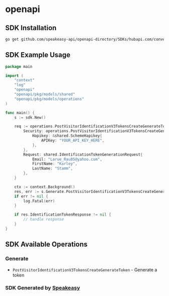 # openapi

<!-- Start SDK Installation -->
## SDK Installation

```bash
go get github.com/speakeasy-api/openapi-directory/SDKs/hubapi.com/conversations/v3/go
```
<!-- End SDK Installation -->

## SDK Example Usage
<!-- Start SDK Example Usage -->
```go
package main

import (
    "context"
    "log"
    "openapi"
    "openapi/pkg/models/shared"
    "openapi/pkg/models/operations"
)

func main() {
    s := sdk.New()

    req := operations.PostVisitorIdentificationV3TokensCreateGenerateTokenRequest{
        Security: operations.PostVisitorIdentificationV3TokensCreateGenerateTokenSecurity{
            Hapikey: &shared.SchemeHapikey{
                APIKey: "YOUR_API_KEY_HERE",
            },
        },
        Request: shared.IdentificationTokenGenerationRequest{
            Email: "Larue_Rau85@yahoo.com",
            FirstName: "Karley",
            LastName: "Stamm",
        },
    }

    ctx := context.Background()
    res, err := s.Generate.PostVisitorIdentificationV3TokensCreateGenerateToken(ctx, req)
    if err != nil {
        log.Fatal(err)
    }

    if res.IdentificationTokenResponse != nil {
        // handle response
    }
}
```
<!-- End SDK Example Usage -->

<!-- Start SDK Available Operations -->
## SDK Available Operations


### Generate

* `PostVisitorIdentificationV3TokensCreateGenerateToken` - Generate a token
<!-- End SDK Available Operations -->

### SDK Generated by [Speakeasy](https://docs.speakeasyapi.dev/docs/using-speakeasy/client-sdks)
